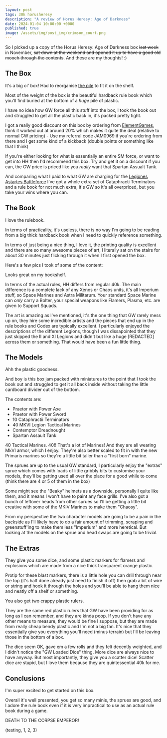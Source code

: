 ```yaml
---
layout: post
tags: 30k horusheresy
description: "A review of Horus Heresy: Age of Darkness"
date: 2024-01-04 10:00:00 +0000
published: true
image: /assets/img/post_img/crimson_court.png
---
```


So I picked up a copy of the Horus Heresy: Age of Darkness box ~~last week~~ in November, ~~sat down at the weekend and opened it up to have a good old mooch through the contents~~. And these are my thoughts! :)

## The Box

It's a big ol' box! Had to reorganise [the pile](https://paintsplastic.com/the-pile-of-shame) to fit it on the shelf.

Most of the weight of the box is the beautiful hardback rule book which you'll find buried at the bottom of a *huge* pile of plastic.

I have no idea how GW force all this stuff into the box, I took the book out and struggled to get all the plastic back in, it's packed pretty tight.

I got a really good discount on this box by ordering from [ElementGames](https://elementgames.co.uk), think it worked out at around 20% which makes it quite the deal (relative to normal GW pricing) - Use my referral code JAM0969 if you're ordering from there and I get some kind of a kickback (double points or something like that I think)

If you're either looking for what is essentially an entire SM force, or want to get into HH then I'd recommend this box. Try and get it on a discount if you can, the GW price is priced like you *really* want that Spartan Assualt Tank.

And comparing what I paid to what GW are charging for the [Legiones Astartes Battleforce](https://www.warhammer.com/en-GB/shop/horus-heresy-legiones-astartes-battle-group-2023) I've got a whole extra set of Cataphracti Terminators and a rule book for not much extra, it's GW so it's all overpriced, but you take your wins where you can.

## The Book

I love the rulebook.

In terms of practicality, it's useless, there is no way I'm going to be reading from a big thick hardback book when I need to quickly reference something.

In terms of just being a nice thing, I love it, the printing quality is excellent and there are so many awesome pieces of art, I literally sat on the stairs for about 30 minutes just flicking through it when I first opened the box.

Here's a few pics I took of some of the content:

Looks great on my bookshelf. 

In terms of the actual rules, HH differs from regular 40k. The main difference is a complete lack of any Xenos or Chaos units, it's all Imperium stuff, so Space Marines and Astra Militarum. Your standard Space Marine can *only* carry a Bolter, your special weapons like Flamers, Plasma, etc. are given to Support Squads.

The art is amazing as I've mentioned, it's the one thing that GW rarely mess up on, they hire some incredible artists and the pieces that end up in the rule books and Codex are typically excellent. I particularly enjoyed the descriptions of the different Legions, though I was dissapointed that they just skipped the II and XI Legions and didn't but like a huge [REDACTED] across them or something. That would have been a fun little thing.

## The Models

Ahh the plastic goodness.

And boy is this box jam packed with miniatures to the point that I took the book out and struggled to get it all back inside without taking the little cardboard divider out of the bottom.

The contents are:

- Praetor with Power Axe
- Praetor with Power Sword
- 10 Cataphractii Terminators
- 40 MKVI Legion Tactical Marines
- Contemptor Dreadnought
- Spartan Assault Tank

40 Tactical Marines. 40!! That's a lot of Marines! And they are all wearing MkVI armor, which I enjoy. They're also better scaled to fit in with the new Primaris marines so they're a little bit taller than a "first born" marine.

The sprues are up to the usual GW standard, I particularly enjoy the "extras" sprue which comes with loads of little gribbly bits to customise your models, they'll be getting used all over the place for a good while to come (think there are 4 or 5 of them in the box)

Some might see the "Beaky" helmets as a downside, personally I quite like them, and it means I won't have to paint any face grills. I've also got a bunch of leftover heads from other sprues so I'll be getting a little bit creative with some of the MKIV Marines to make them "Chaosy".

From my perspective the two character models are going to be a pain in the backside as I'll likely have to do a fair amount of trimming, scraping and greenstuff'ing to make them less "Imperium" and more heretical. But looking at the models on the sprue and head swaps are going to be trivial.

## The Extras

They give you some dice, and some plastic markers for flamers and explosions which are made from a nice thick transparent orange plastic.

Protip for these blast markers, there is a little hole you can drill through near the top (it's half done already just need to finish it off) then grab a bit of wire or string and hook it through the holes and you'll be able to hang them nice and neatly off a shelf or something.

You also get two crappy plastic rulers.

They are the same red plastic rulers that GW have been providing for as long as I can remember, and they are kinda poop. If you don't have any other means to measure, they would be fine I suppose, but they are made from really cheap bendy plastic and I'm not a big fan. It's nice that they essentially give you everything you'll need (minus terrain) but I'll be leaving those in the bottom of a box.

The dice seem OK, gave em a few rolls and they felt decently weighted, and I didn't notice the "GW Loaded Dice" thing. More dice are always nice to have anyway. But most importantly, they give you a scatter dice! Scatter dice are stupid, but I love them because they are quintessential 40k for me.

## Conclusions

I'm super excited to get started on this box.

Overall it's well presented, you get so many minis, the sprues are good, and I adore the rule book even if it is very impractical to use as an actual rule book during a game.

DEATH TO THE CORPSE EMPEROR!

(testing, 1, 2, 3)